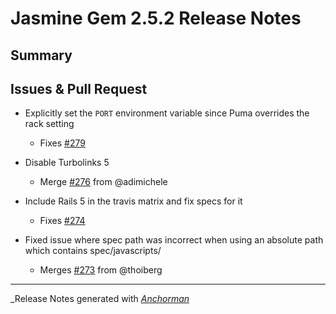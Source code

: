 # Jasmine Gem 2.5.2 Release Notes

## Summary

## Issues & Pull Request

* Explicitly set the `PORT` environment variable since Puma overrides the rack setting
  - Fixes [#279](https://github.com/jasmine/jasmine-gem/issues/279)

* Disable Turbolinks 5
  - Merge [#276](https://github.com/jasmine/jasmine-gem/issues/276) from @adimichele

* Include Rails 5 in the travis matrix and fix specs for it
  - Fixes [#274](https://github.com/jasmine/jasmine-gem/issues/274)

* Fixed issue where spec path was incorrect when using an absolute path which contains spec/javascripts/
  - Merges [#273](https://github.com/jasmine/jasmine-gem/issues/273) from @thoiberg


------

_Release Notes generated with _[Anchorman](http://github.com/infews/anchorman)_
